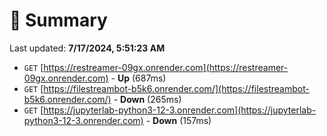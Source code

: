 # 📖 Summary
Last updated: **7/17/2024, 5:51:23 AM**

- `GET` [https://restreamer-09gx.onrender.com](https://restreamer-09gx.onrender.com) - **Up** (687ms)
- `GET` [https://filestreambot-b5k6.onrender.com/](https://filestreambot-b5k6.onrender.com/) - **Down** (265ms)
- `GET` [https://jupyterlab-python3-12-3.onrender.com](https://jupyterlab-python3-12-3.onrender.com) - **Down** (157ms)
